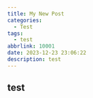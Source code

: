 ```yaml
---
title: My New Post
categories:
  - Test
tags:
  - test
abbrlink: 10001
date: 2023-12-23 23:06:22
description: test
---
```


## test
